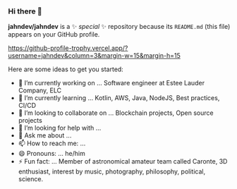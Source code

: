 ### Hi there 👋

**jahndev/jahndev** is a ✨ _special_ ✨ repository because its `README.md` (this file) appears on your GitHub profile.

https://github-profile-trophy.vercel.app/?username=jahndev&column=3&margin-w=15&margin-h=15

Here are some ideas to get you started:

- 🔭 I’m currently working on ...
Software engineer at Estee Lauder Company, ELC
- 🌱 I’m currently learning ...
Kotlin, AWS, Java, NodeJS, Best practices, CI/CD 
- 👯 I’m looking to collaborate on ...
Blockchain projects, Open source projects
- 🤔 I’m looking for help with ...
- 💬 Ask me about ...
- 📫 How to reach me: ...
- 😄 Pronouns: ...
he/him
- ⚡ Fun fact: ...
Member of astronomical amateur team called Caronte, 3D enthusiast, interest by music, photography, philosophy, political, science.
